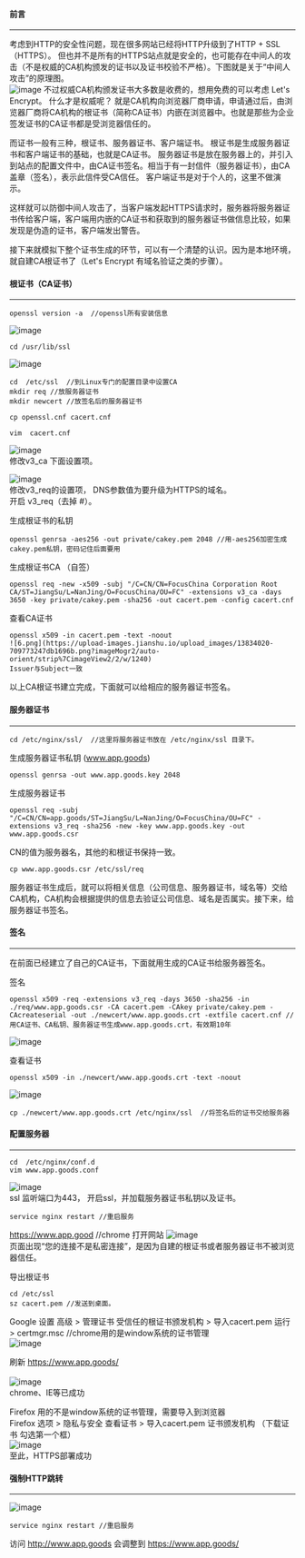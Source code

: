 #### 前言
***
考虑到HTTP的安全性问题，现在很多网站已经将HTTP升级到了HTTP + SSL（HTTPS）。
但也并不是所有的HTTPS站点就是安全的，也可能存在中间人的攻击（不是权威的CA机构颁发的证书以及证书校验不严格）。下图就是关于“中间人攻击”的原理图。<br/>
![image](https://raw.githubusercontent.com/SexyPhoenix/Blog/master/static/Security/1.png)
不过权威CA机构颁发证书大多数是收费的，想用免费的可以考虑 Let's Encrypt。
什么才是权威呢？
就是CA机构向浏览器厂商申请，申请通过后，由浏览器厂商将CA机构的根证书（简称CA证书）内嵌在浏览器中。也就是那些为企业签发证书的CA证书都是受浏览器信任的。

而证书一般有三种，根证书、服务器证书、客户端证书。
根证书是生成服务器证书和客户端证书的基础，也就是CA证书。
服务器证书是放在服务器上的，并引入到站点的配置文件中，由CA证书签名。相当于有一封信件（服务器证书），由CA盖章（签名），表示此信件受CA信任。
客户端证书是对于个人的，这里不做演示。

这样就可以防御中间人攻击了，当客户端发起HTTPS请求时，服务器将服务器证书传给客户端，客户端用内嵌的CA证书和获取到的服务器证书做信息比较，如果发现是伪造的证书，客户端发出警告。

接下来就模拟下整个证书生成的环节，可以有一个清楚的认识。因为是本地环境，就自建CA根证书了（Let's Encrypt 有域名验证之类的步骤）。

#### 根证书（CA证书）
***
```
openssl version -a  //openssl所有安装信息
```
![image](https://raw.githubusercontent.com/SexyPhoenix/Blog/master/static/Security/2.png)
```
cd /usr/lib/ssl
```
![image](https://raw.githubusercontent.com/SexyPhoenix/Blog/master/static/Security/3.png)
```
cd  /etc/ssl  //到Linux专门的配置目录中设置CA
mkdir req //放服务器证书
mkdir newcert //放签名后的服务器证书
```
```
cp openssl.cnf cacert.cnf
```
```
vim  cacert.cnf
```
![image](https://raw.githubusercontent.com/SexyPhoenix/Blog/master/static/Security/4.png)<br/>
修改v3_ca 下面设置项。<br/>

![image](https://raw.githubusercontent.com/SexyPhoenix/Blog/master/static/Security/5.png)<br/>
修改v3_req的设置项， DNS参数值为要升级为HTTPS的域名。<br/>
开启 v3_req（去掉 #）。<br/>

生成根证书的私钥
```
openssl genrsa -aes256 -out private/cakey.pem 2048 //用-aes256加密生成cakey.pem私钥，密码记住后面要用
```
生成根证书CA （自签）
```
openssl req -new -x509 -subj "/C=CN/CN=FocusChina Corporation Root CA/ST=JiangSu/L=NanJing/O=FocusChina/OU=FC" -extensions v3_ca -days 3650 -key private/cakey.pem -sha256 -out cacert.pem -config cacert.cnf
```
查看CA证书
```
openssl x509 -in cacert.pem -text -noout
![6.png](https://upload-images.jianshu.io/upload_images/13834020-709773247db1696b.png?imageMogr2/auto-orient/strip%7CimageView2/2/w/1240)
Issuer与Subject一致
```
以上CA根证书建立完成，下面就可以给相应的服务器证书签名。

#### 服务器证书
***
```
cd /etc/nginx/ssl/  //这里将服务器证书放在 /etc/nginx/ssl 目录下。
```
生成服务器证书私钥 (www.app.goods)
```
openssl genrsa -out www.app.goods.key 2048
```
生成服务器证书
```
openssl req -subj "/C=CN/CN=app.goods/ST=JiangSu/L=NanJing/O=FocusChina/OU=FC" -extensions v3_req -sha256 -new -key www.app.goods.key -out www.app.goods.csr
```
CN的值为服务器名，其他的和根证书保持一致。
```
cp www.app.goods.csr /etc/ssl/req
```
服务器证书生成后，就可以将相关信息（公司信息、服务器证书，域名等）交给CA机构，CA机构会根据提供的信息去验证公司信息、域名是否属实。接下来，给服务器证书签名。

#### 签名
***
在前面已经建立了自己的CA证书，下面就用生成的CA证书给服务器签名。

签名
```
openssl x509 -req -extensions v3_req -days 3650 -sha256 -in ./req/www.app.goods.csr -CA cacert.pem -CAkey private/cakey.pem -CAcreateserial -out ./newcert/www.app.goods.crt -extfile cacert.cnf //用CA证书、CA私钥、服务器证书生成www.app.goods.crt，有效期10年
```
![image](https://raw.githubusercontent.com/SexyPhoenix/Blog/master/static/Security/7.png)

查看证书
```
openssl x509 -in ./newcert/www.app.goods.crt -text -noout
```
![image](https://raw.githubusercontent.com/SexyPhoenix/Blog/master/static/Security/8.png)
```
cp ./newcert/www.app.goods.crt /etc/nginx/ssl  //将签名后的证书交给服务器
```
#### 配置服务器
***
```
cd  /etc/nginx/conf.d
vim www.app.goods.conf
```
![image](https://raw.githubusercontent.com/SexyPhoenix/Blog/master/static/Security/9.png)<br/>
ssl 监听端口为443， 开启ssl，并加载服务器证书私钥以及证书。<br/>
```
service nginx restart //重启服务
```
https://www.app.good //chrome 打开网站 
![image](https://raw.githubusercontent.com/SexyPhoenix/Blog/master/static/Security/10.png)<br/>
页面出现“您的连接不是私密连接”，是因为自建的根证书或者服务器证书不被浏览器信任。<br/>

导出根证书
```
cd /etc/ssl
sz cacert.pem //发送到桌面。
```
Google 设置  高级 >  管理证书 受信任的根证书颁发机构  > 导入cacert.pem 运行 > certmgr.msc  //chrome用的是window系统的证书管理<br/>
![image](https://raw.githubusercontent.com/SexyPhoenix/Blog/master/static/Security/11.png)<br/>

刷新  https://www.app.goods/<br/>
<br/>
![image](https://raw.githubusercontent.com/SexyPhoenix/Blog/master/static/Security/12.png)<br/>
chrome、IE等已成功<br/>

Firefox 用的不是window系统的证书管理，需要导入到浏览器<br/>
Firefox 选项   > 隐私与安全 查看证书  > 导入cacert.pem 证书颁发机构 （下载证书 勾选第一个框）<br/>
![image](https://raw.githubusercontent.com/SexyPhoenix/Blog/master/static/Security/13.png)<br/>
至此，HTTPS部署成功<br/>

#### 强制HTTP跳转
***
![image](https://raw.githubusercontent.com/SexyPhoenix/Blog/master/static/Security/14.png)
```
service nginx restart //重启服务
```
访问 http://www.app.goods 会调整到 https://www.app.goods/